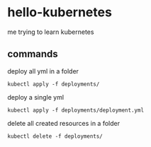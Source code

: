 # hello-kubernetes

me trying to learn kubernetes

## commands

deploy all yml in a folder

```
kubectl apply -f deployments/
```

deploy a single yml

```
kubectl apply -f deployments/deployment.yml
```

delete all created resources in a folder

```
kubectl delete -f deployments/
```
